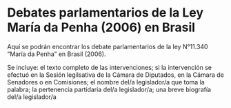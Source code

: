# Debates parlamentarios de la Ley María da Penha (2006) en Brasil
Aquí se podrán encontrar los debate parlamentarios de la ley N°11.340 “María da Penha” en Brasil (2006).

Se incluye: el texto completo de las intervenciones; si la intervención se efectuó en la Sesión legilsativa de la Cámara de Diputados, en la Cámara de Senadores o en Comisiones; el nombre del/a legislador/a que toma la palabra; la pertenencia partidaria del/a legislador/a; una breve biografía del/a legislador/a

